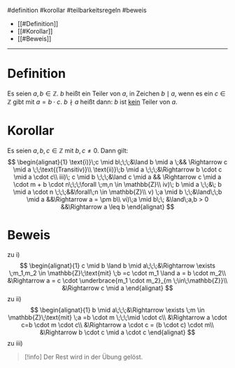 #definition #korollar #teilbarkeitsregeln #beweis 

- [[#Definition]]
- [[#Korollar]]
- [[#Beweis]]
-----

# Definition
Es seien $a,b \in \mathbb{Z}$. $b$ heißt ein Teiler von $a$, in Zeichen $b \mid a$, wenn es ein $c \in \mathbb{Z}$ gibt mit $a=b \cdot c$.
$b \nmid a$ heißt dann: $b$ ist <u>kein</u> Teiler von $a$.

# Korollar
Es seien $a,b,c \in \mathbb{Z}$ mit $b,c \neq 0$.
Dann gilt:
$$
\begin{alignat}{1}
\text{i)}\;c \mid b\;\;\;&\land b \mid a \;&& \Rightarrow c \mid a \;\;\text{(Transitiv)}\\
\text{ii)}\;b \mid a \;\;\;&\Rightarrow b \cdot c \mid a \cdot c\\
iii)\; c \mid b \;\;\;&\land c \mid a && \Rightarrow c \mid a \cdot m + b \cdot n\;\;\;\forall \;m,n \in \mathbb{Z}\\
iv)\; b \mid a \;\;&\; b \mid a \cdot n \;\;\;&&\forall\;n \in \mathbb{Z}\\
v) \;a \mid b \;\;&\land\;\;b \mid a &&\Rightarrow a = \pm b\\
vi)\;a \mid b\;\; &\land\;a,b > 0 &&\Rightarrow a \leq b
\end{alignat}
$$
# Beweis
zu i)
$$
\begin{alignat}{1}
c \mid b \land b \mid a\;\;\;&\Rightarrow \exists \;m_1,m_2 \in \mathbb{Z}\;\text{mit} \;b =c \cdot m_1 \land a = b \cdot m_2\\
&\Rightarrow a = c \cdot \underbrace{m_1 \cdot m_2}_{m \;\in\;\mathbb{Z}}\\
&\Rightarrow c \mid a
\end{alignat}
$$
zu ii)
$$
\begin{alignat}{1}
b \mid a\;\;\;&\Rightarrow \exists \;m \in \mathbb{Z}\;\text{mit} \;a =b \cdot m \;\;\;\mid \cdot c\\
&\Rightarrow a \cdot c=b \cdot m \cdot c\\
&\Rightarrow a \cdot c = (b \cdot c) \cdot m\\
&\Rightarrow b \cdot c \mid a \cdot c
\end{alignat}
$$
zu iii)
> [!info] Der Rest wird in der Übung gelöst.


